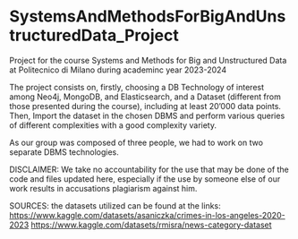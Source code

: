 # SystemsAndMethodsForBigAndUnstructuredData_Project

Project for the course Systems and Methods for Big and Unstructured Data at Politecnico di Milano during academinc year 2023-2024

The project consists on, firstly, choosing a DB Technology of interest among Neo4j, MongoDB, and Elasticsearch, and a Dataset (different from those presented during the course), including at least 20’000 data points. 
Then, Import the dataset in the chosen DBMS and perform various queries of different complexities with a good complexity variety.

As our group was composed of three people, we had to work on two separate DBMS technologies.

DISCLAIMER:
We take no accountability for the use that may be done of the code and files updated here, especially if the use by someone else of our work results in accusations plagiarism against him.

SOURCES:
the datasets utilized can be found at the links:
https://www.kaggle.com/datasets/asaniczka/crimes-in-los-angeles-2020-2023
https://www.kaggle.com/datasets/rmisra/news-category-dataset
